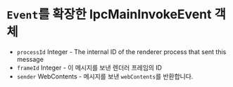 # `Event`를 확장한 IpcMainInvokeEvent 객체

* `processId` Integer - The internal ID of the renderer process that sent this message
* `frameId` Integer - 이 메시지를 보낸 렌더러 프레임의 ID
* `sender` WebContents - 메시지를 보낸 `webContents`를 반환합니다.
